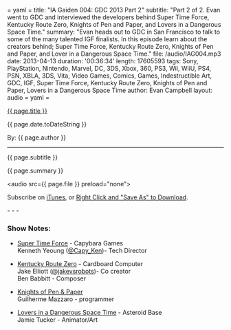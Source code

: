 = yaml =
title: "IA Gaiden 004: GDC 2013 Part 2"
subtitle: "Part 2 of 2. Evan went to GDC and interviewed the developers behind Super Time Force, Kentucky Route Zero, Knights of Pen and Paper, and  Lovers in a Dangerous Space Time."
summary: "Evan heads out to GDC in San Francisco to talk to some of the many talented IGF finalists. In this episode learn about the creators behind; Super Time Force, Kentucky Route Zero, Knights of Pen and Paper, and  Lover in a Dangerous Space Time."
file: /audio/IAG004.mp3
date: 2013-04-13
duration: '00:36:34'
length: 17605593
tags: Sony, PlayStation, Nintendo, Marvel, DC, 3DS, Xbox, 360, PS3, Wii, WiiU, PS4, PSN, XBLA, 3DS, Vita, Video Games, Comics, Games, Indestructible Art, GDC, IGF, Super Time Force, Kentucky Route Zero, Knights of Pen and Paper, Lovers in a Dangerous Space Time
author: Evan Campbell
layout: audio
= yaml =

<a href="{{ page.url }}" class='postTitleLink'><p class='postTitle'>{{ page.title }}</p></a>
<p class='postPublished'>{{ page.date.toDateString }}</p>
<p class='postAuthor'>By: {{ page.author }}</p>
<hr>
<p class='podcastSummary'>{{ page.subtitle }}</p>

<p class='podcastSummary'>{{ page.summary }}</p>

<audio src={{ page.file }} preload="none"></audio>
<p class='subLinks'>Subscribe on <a href='http://bit.ly/iapodcast'>iTunes</a>, or <a href={{ page.file }}>Right Click and "Save As" to Download</a>.</p>
- - -

### Show Notes:  ###
* [Super Time Force](http://www.capybaragames.com) - Capybara Games  
Kenneth Yeoung ([@Capy_Ken](http://www.twitter.com/Capy_Ken))- Tech Director  
  
* [Kentucky Route Zero](http://www.kentuckyroutezero.com) - Cardboard Computer  
Jake Elliott ([@jakevsrobots](http://www.twitter.com/jakevsrobots))- Co creator  
Ben Babbitt - Composer  
  
* [Knights of Pen & Paper](http://www.beholdstudios.com.br/knights-of-pen-paper/)  
Guilherme Mazzaro - programmer  
  
* [Lovers in a Dangerous Space Time](http://www.asteroidbase.com) - Asteroid Base  
Jamie Tucker - Animator/Art  
